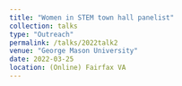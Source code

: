 ```yaml
---
title: "Women in STEM town hall panelist"
collection: talks
type: "Outreach" 
permalink: /talks/2022talk2
venue: "George Mason University"
date: 2022-03-25
location: (Online) Fairfax VA 
---
```

